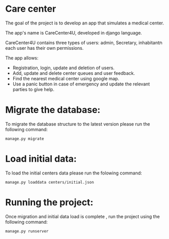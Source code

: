 # Care center 

The goal of the project is to develop an app that simulates a medical center.

The app's name is CareCenter4U, developed in django language.

CareCenter4U contains three types of users: admin, Secretary, inhabitantת each user has their own permissions.

The app allows:
- Registration, login, update and deletion of users.
- Add, update and delete center queues and user feedback.
- Find the nearest medical center using google map.
- Use a panic button in case of emergency and update the relevant parties to give help.

# Migrate the database:

To migrate the database structure to the latest version please run the following command:

`manage.py migrate`

# Load initial data:

To load the initial centers data please run the folowing command:

`manage.py loaddata centers/initial.json`

# Running the project:

Once migration and initial data load is complete , run the project using the following command:

`manage.py runserver`
